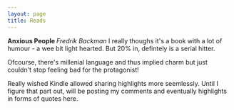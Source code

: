 ```yaml
---
layout: page
title: Reads
---
```


<strong> Anxious People </strong>
<em> Fredrik Backman </em>
I really thoughs it's a book with a lot of humour - a wee bit light hearted. But 20% in, defintely is a serial hitter.

Ofcourse, there's  millenial language and thus implied charm but just couldn't stop feeling bad for the protagonist!

Really wished Kindle allowed sharing highlights more seemlessly. Until I figure that part out, will be posting my comments and eventually highlights in forms of quotes here.
